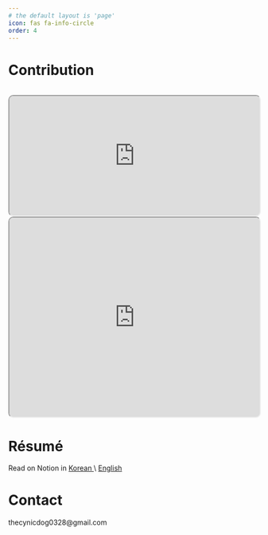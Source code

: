 ```yaml
---
# the default layout is 'page'
icon: fas fa-info-circle
order: 4
---
```

<h1>Contribution</h1>

<iframe width="100%" height="240" src="https://cynicdog.github.io/commits-spread/" style="margin-top: 15px; border-radius: 10px;"></iframe>
<iframe width="100%" height="400" src="https://cynicdog.github.io/commits-spread/#/network" style="border-radius: 10px;"></iframe>

<h1>Résumé</h1>
<div style="margin-bottom: 25px">
  Read on Notion in
  <a href="https://destiny-haddock-3af.notion.site/d42d22f39aee4329b56a43f2ac077c50?pvs=74"> Korean </a> \ 
  <a href="https://destiny-haddock-3af.notion.site/Simon-4d50e8b0c9a64dc19eaefac8f78c4983?pvs=4"> English </a>
</div>

<h1 id="1dfd2a8e-6261-424a-bc18-f0f2b3adb167" class="">Contact</h1>
thecynicdog0328@gmail.com

